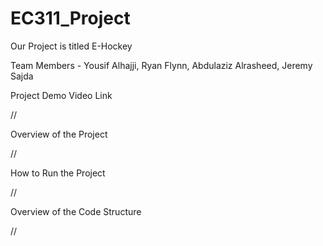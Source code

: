 # EC311_Project

Our Project is titled E-Hockey

Team Members - Yousif Alhajji, Ryan Flynn, Abdulaziz Alrasheed, Jeremy Sajda

Project Demo Video Link

//

Overview of the Project

//

How to Run the Project

//

Overview of the Code Structure

//
